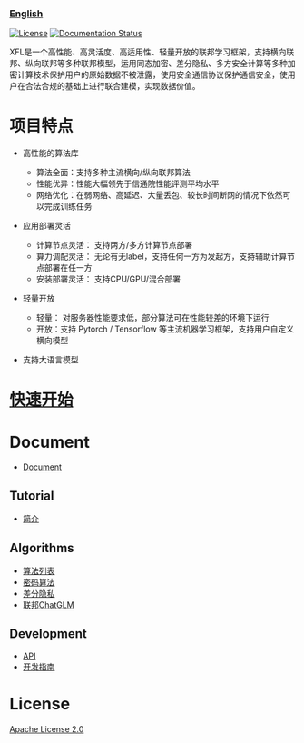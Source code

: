 ### [English](./README.md)

[![License](https://img.shields.io/github/license/paritybit-ai/XFL)](https://opensource.org/licenses/Apache-2.0)
[![Documentation Status](https://readthedocs.org/projects/xfl/badge/?version=latest)](https://xfl.readthedocs.io/zh_CN/latest/?badge=latest)


XFL是一个高性能、高灵活度、高适用性、轻量开放的联邦学习框架，支持横向联邦、纵向联邦等多种联邦模型，运用同态加密、差分隐私、多方安全计算等多种加密计算技术保护用户的原始数据不被泄露，使用安全通信协议保护通信安全，使用户在合法合规的基础上进行联合建模，实现数据价值。

# 项目特点

- 高性能的算法库
  
  - 算法全面：支持多种主流横向/纵向联邦算法
  - 性能优异：性能大幅领先于信通院性能评测平均水平
  - 网络优化：在弱网络、高延迟、大量丢包、较长时间断网的情况下依然可以完成训练任务

- 应用部署灵活
  
  - 计算节点灵活： 支持两方/多方计算节点部署
  - 算力调配灵活： 无论有无label，支持任何一方为发起方，支持辅助计算节点部署在任一方
  - 安装部署灵活： 支持CPU/GPU/混合部署

- 轻量开放
  
  - 轻量： 对服务器性能要求低，部分算法可在性能较差的环境下运行
  - 开放：支持 Pytorch / Tensorflow 等主流机器学习框架，支持用户自定义横向模型
 
- 支持大语言模型

# [快速开始](./docs/zh_CN/source/tutorial/usage.md)

# Document

- [Document](https://xfl.readthedocs.io/zh_CN/latest)

## Tutorial

- [简介](./docs/zh_CN/source/tutorial/introduction.md)

## Algorithms

- [算法列表](./docs/zh_CN/source/algorithms/algorithms_list.rst)
- [密码算法](./docs/zh_CN/source/algorithms/cryptographic_algorithm.rst)
- [差分隐私](./docs/zh_CN/source/algorithms/differential_privacy.rst)
- [联邦ChatGLM](./demo/horizontal/chatglm/HorizontalChatGLM_zh_CN.md)

## Development

- [API](./docs/zh_CN/source/development/api.rst)
- [开发指南](./docs/zh_CN/source/development/algos_dev.rst)

# License

[Apache License 2.0](./LICENSE)
